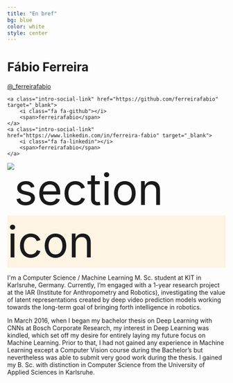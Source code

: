 ```yaml
---
title: "En bref"
bg: blue
color: white
style: center
---
```



# Fábio Ferreira

<div class="intro-social-links">
    <a class="intro-social-link twitter" href="http://twitter.com/_ferreirafabio" target="_blank">
        <i class="fa fa-twitter"></i>
        <span>@_ferreirafabio</span>
    </a> 

    <a class="intro-social-link" href="https://github.com/ferreirafabio" target="_blank">
        <i class="fa fa-github"></i>
        <span>ferreirafabio</span>
    </a>
    <a class="intro-social-link" href="https://www.linkedin.com/in/ferreira-fabio" target="_blank">
        <i class="fa fa-linkedin"></i>
        <span>ferreirafabio</span>
    </a>
</div>


<span class="fa-stack subtlecircle" style="font-size:100px; background:rgba(255,166,0,0.1)">
        <img class="header-img" src="https://ferreirafabio.github.io/data/pic.gif" alt="section icon" />
</span>


I'm a Computer Science / Machine Learning M. Sc. student at KIT in Karlsruhe, Germany. Currently, I’m engaged with a 1-year research project at the IAR (Institute for Anthropometry and Robotics), investigating the value of latent representations created by deep video prediction models working towards the long-term goal of bringing forth intelligence in robotics.

In March 2016, when I began my bachelor thesis on Deep Learning with CNNs at Bosch Corporate Research, my interest in Deep Learning was kindled, which set off my desire for entirely laying my future focus on Machine Learning. Prior to that, I had not gained any experience in Machine Learning except a Computer Vision course during the Bachelor’s but nevertheless was able to submit very good work during the thesis. I gained my B. Sc. with distinction in Computer Science from the University of Applied Sciences in Karlsruhe.




